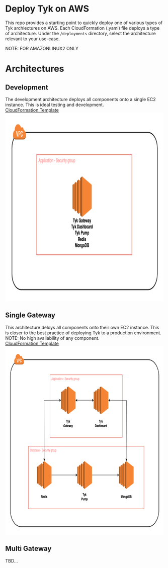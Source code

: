 # Deploy Tyk on AWS
This repo provides a starting point to quickly deploy one of various types of Tyk archiectures on AWS. 
Each CloudFormation (.yaml) file deploys a type of architecture.
Under the `/deployments` directory, select the architecture relevant to your use-case. 

NOTE: FOR AMAZONLINUX2 ONLY

# Architectures

## Development
The development architecture deploys all components onto a single EC2 instance. 
This is ideal testing and development. 
<br/>
[CloudFormation Template](https://github.com/jonathanbernal25/aws-tyk/blob/main/deployments/dev.yaml)
<img src="images/development.png" width="800" height="600">
<br/>

## Single Gateway
This architecture deloys all components onto their own EC2 instance. 
This is closer to the best practice of deploying Tyk to a production environment. 
<br/>
NOTE: No high availability of any component.
<br/>
[CloudFormation Template](https://github.com/jonathanbernal25/aws-tyk/blob/main/deployments/singlegateway.yaml)
<img src="images/single-gateway.png" width="800" height="600">
<br/>

## Multi Gateway
TBD...

